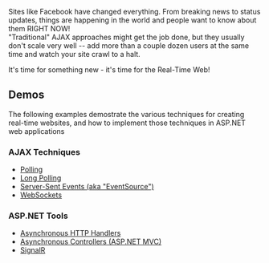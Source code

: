 Sites like Facebook have changed everything.
From breaking news to status updates, things are happening in the world and people want to know about them RIGHT NOW!  
"Traditional" AJAX approaches might get the job done, but they usually don't scale very well -- add more than a couple dozen users at the same time and watch your site crawl to a halt.

It's time for something new - it's time for the Real-Time Web!


## Demos

The following examples demostrate the various techniques for creating real-time websites, and how to implement those techniques in ASP.NET web applications


### AJAX Techniques

* [Polling](/RealTimeWeb/Polling.html)
* [Long Polling](/RealTimeWeb/LongPolling.html)
* [Server-Sent Events (aka "EventSource")](/RealTimeWeb/ServerSentEvents.html)
* [WebSockets](/RealTimeWeb/WebSockets.html)


### ASP.NET Tools

* [Asynchronous HTTP Handlers](/RealTimeWeb/AsyncHttpHandler.html)
* [Asynchronous Controllers (ASP.NET MVC)](/RealTimeWeb/AsyncController.html)
* [SignalR](/RealTimeWeb/SignalR.html)
